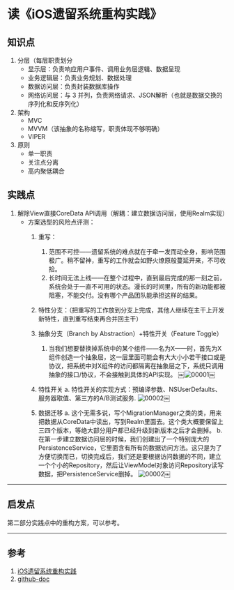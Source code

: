 # 读《iOS遗留系统重构实践》

## 知识点

1. 分层（每层职责划分
   * 显示层：负责响应用户事件、调用业务层逻辑、数据呈现
   * 业务逻辑层：负责业务规划、数据处理
   * 数据访问层：负责封装数据库操作
   * 网络访问层：与 3 并列，负责网络请求、JSON解析（也就是数据交换的序列化和反序列化）
2. 架构
   * MVC
   * MVVM（该抽象的名称缩写，职责体现不够明确）
   * VIPER
3. 原则
   * 单一职责
   * 关注点分离
   * 高内聚低耦合

## 实践点

1. 解除View直接CoreData API调用（解耦：建立数据访问层，使用Realm实现）
    * 方案选型的风险点评测：
        1. 重写：
            1. 范围不可控——遗留系统的难点就在于牵一发而动全身，影响范围极广。稍不留神，重写的工作就会如野火燎原般蔓延开来，不可收拾。
            2. 长时间无法上线——在整个过程中，直到最后完成的那一刻之前，系统会处于一直不可用的状态。漫长的时间里，所有的新功能都被阻塞，不能交付。没有哪个产品团队能承担这样的结果。
        2. 特性分支：（把重写的工作放到分支上完成，其他人继续在主干上开发新特性，直到重写结束再合并回主干）
        3. 抽象分支（Branch by Abstraction）+特性开关（Feature Toggle）
            1. 当我们想要替换掉系统中的某个组件——名为X——时，首先为X组件创造一个抽象层，这一层里面可能会有大大小小若干接口或是协议，把系统中对X组件的访问都隔离在抽象层之下，系统只调用抽象的接口/协议，不会接触到具体的API实现。
￼![00001](https://github.com/BinaryArtists/not-just-code/blob/master/articles.ios/imges/00001.jpg)￼

		2. 特性开关
			a. 特性开关的实现方式：预编译参数、NSUserDefaults、服务器取值、第三方的A/B测试服务.
			![00002](https://github.com/BinaryArtists/not-just-code/blob/master/articles.ios/imges/00002.jpg)￼
		3. 数据迁移
			a. 这个无需多说，写个MigrationManager之类的类，用来把数据从CoreData中读出，写到Realm里面去。这个类大概要保留上三四个版本，等绝大部分用户都已经升级到新版本之后才会删掉。
			b. 在第一步建立数据访问层的时候，我们创建出了一个特别庞大的PersistenceService，它里面含有所有的数据访问方法。这只是为了方便切换而已，切换完成后，我们还是要根据访问数据的不同，建立一个个小的Repository，然后让ViewModel对象访问Repository读写数据，把PersistenceService删掉。
	![00002](https://github.com/BinaryArtists/not-just-code/blob/master/articles.ios/imges/00002.jpg)￼

-------------------

## 启发点

第二部分实践点中的重构方案，可以参考。

-------------------

## 参考

  1. [iOS遗留系统重构实践](http://www.infoq.com/cn/articles/ios-legacy-codebase-refactor)
  2. [github-doc](https://github.com/BinaryArtists/not-just-code/blob/master/articles.ios/blog-reading/read-iOS%E9%81%97%E7%95%99%E7%B3%BB%E7%BB%9F%E9%87%8D%E6%9E%84%E5%AE%9E%E8%B7%B5.md)
